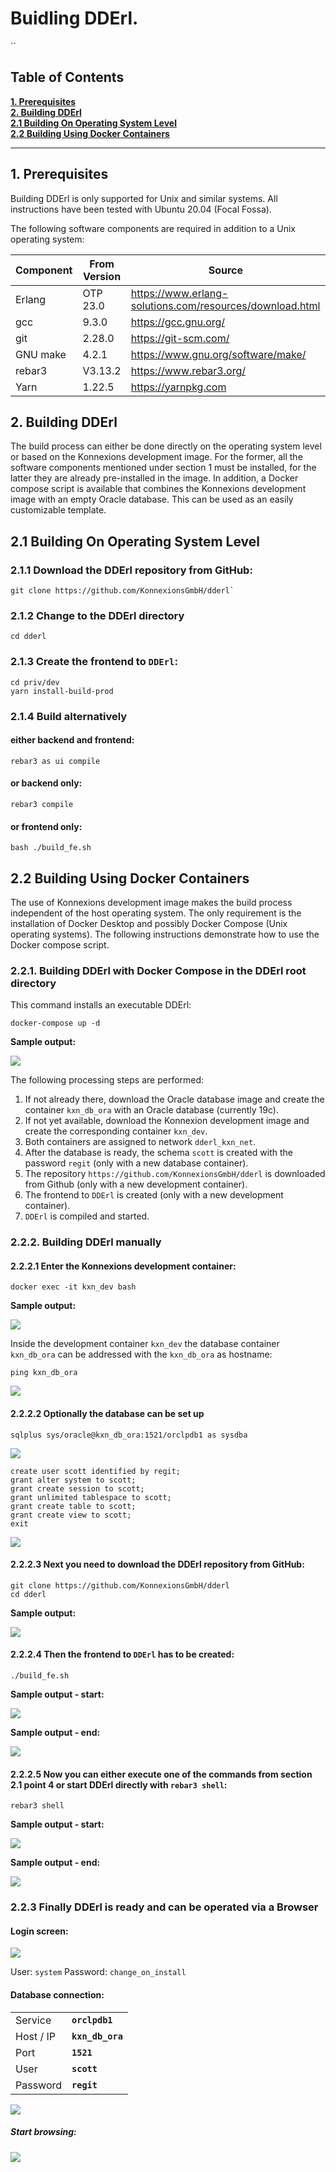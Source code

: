 Buidling DDErl.
=====
``
## Table of Contents

**[1. Prerequisites](#prerequisites)**<br>
**[2. Building DDErl](#buildinf_dderl)**<br>
**[2.1 Building On Operating System Level](#building_on_operating_system_level)**<br>
**[2.2 Building Using Docker Containers](#building_using_docker_containers)**<br>

----

## <a name="prerequisites"></a> 1. Prerequisites

Building DDErl is only supported for Unix and similar systems.
All instructions have been tested with Ubuntu 20.04 (Focal Fossa). 

The following software components are required in addition to a Unix operating system:

| Component | From Version  | Source                                                   |
| --------- | ------------- | -------------------------------------------------------- |
| Erlang    | OTP 23.0      | https://www.erlang-solutions.com/resources/download.html |
| gcc       | 9.3.0         | https://gcc.gnu.org/                                     |
| git       | 2.28.0        | https://git-scm.com/                                     | 
| GNU make  | 4.2.1         | https://www.gnu.org/software/make/                       |
| rebar3    | V3.13.2       | https://www.rebar3.org/                                  |
| Yarn      | 1.22.5        | https://yarnpkg.com                                      |

## <a name="buildinf_dderl"></a> 2. Building DDErl

The build process can either be done directly on the operating system level or based on the Konnexions development image.
For the former, all the software components mentioned under section 1 must be installed, for the latter they are already pre-installed in the image.
In addition, a Docker compose script is available that combines the Konnexions development image with an empty Oracle database. 
This can be used as an easily customizable template.

## <a name="building_on_operating_system_level"></a> 2.1 Building On Operating System Level

### 2.1.1 Download the DDErl repository from GitHub:

    git clone https://github.com/KonnexionsGmbH/dderl`

### 2.1.2 Change to the DDErl directory

    cd dderl

### 2.1.3 Create the frontend to `DDErl`:

    cd priv/dev
    yarn install-build-prod

### 2.1.4 Build alternatively

#### either backend and frontend:

    rebar3 as ui compile

#### or backend only:

    rebar3 compile

#### or frontend only:

    bash ./build_fe.sh

## <a name="building_using_docker_containers"></a> 2.2 Building Using Docker Containers

The use of Konnexions development image makes the build process independent of the host operating system.
The only requirement is the installation of Docker Desktop and possibly Docker Compose (Unix operating systems).
The following instructions demonstrate how to use the Docker compose script. 

### 2.2.1. Building DDErl with Docker Compose in the DDErl root directory

This command installs an executable DDErl:

    docker-compose up -d
    
**Sample output:**    
    
![](priv/.BUILD_images/compose_up.png)

The following processing steps are performed:
1. If not already there, download the Oracle database image and create the container `kxn_db_ora` with an Oracle database (currently 19c).
2. If not yet available, download the Konnexion development image and create the corresponding container `kxn_dev`.
3. Both containers are assigned to network `dderl_kxn_net`.
4. After the database is ready, the schema `scott` is created with the password `regit` (only with a new database container). 
5. The repository `https://github.com/KonnexionsGmbH/dderl` is downloaded from Github (only with a new development container).
6. The frontend to `DDErl` is created (only with a new development container).
7. `DDErl` is compiled and started.
   
### 2.2.2. Building DDErl manually

#### 2.2.2.1 Enter the Konnexions development container:

    docker exec -it kxn_dev bash
    
**Sample output:**    
    
![](priv/.BUILD_images/docker_exec.png)    

Inside the  development container `kxn_dev` the database container `kxn_db_ora` can be addressed with the `kxn_db_ora` as hostname:  

    ping kxn_db_ora

![](priv/.BUILD_images/ping.png)

#### 2.2.2.2 Optionally the database can be set up
    
    sqlplus sys/oracle@kxn_db_ora:1521/orclpdb1 as sysdba
    
![](priv/.BUILD_images/sqlplus_1.png)
    
    create user scott identified by regit;
    grant alter system to scott;
    grant create session to scott;
    grant unlimited tablespace to scott;
    grant create table to scott;
    grant create view to scott;
    exit

![](priv/.BUILD_images/sqlplus_2.png) 

#### 2.2.2.3 Next you need to download the DDErl repository from GitHub:

    git clone https://github.com/KonnexionsGmbH/dderl
    cd dderl
    
**Sample output:**   
 
![](priv/.BUILD_images/git_clone.png)

#### 2.2.2.4 Then the frontend to `DDErl` has to be created:

    ./build_fe.sh
    
**Sample output - start:**    
    
![](priv/.BUILD_images/yarn_start.png)    
    
**Sample output - end:**    
    
![](priv/.BUILD_images/yarn_end.png)

#### 2.2.2.5 Now you can either execute one of the commands from section 2.1 point 4 or start DDErl directly with `rebar3 shell`:

    rebar3 shell
    
**Sample output - start:**    
    
![](priv/.BUILD_images/rebar3_shell_start.png)

**Sample output - end:**    
    
![](priv/.BUILD_images/rebar3_shell_end.png)

### 2.2.3 Finally DDErl is ready and can be operated via a Browser

#### Login screen:

![](priv/.BUILD_images/Login.png)

User: `system` Password: `change_on_install`

#### Database connection:

|           |                  |
| ---       | ---              |
| Service   | **`orclpdb1`**   |
| Host / IP | **`kxn_db_ora`** |
| Port      | **`1521`**       |
| User      | **`scott`**      |
| Password  | **`regit`**      |

![](priv/.BUILD_images/Connect.png)

##### Start browsing:

![](priv/.BUILD_images/Result.png)
